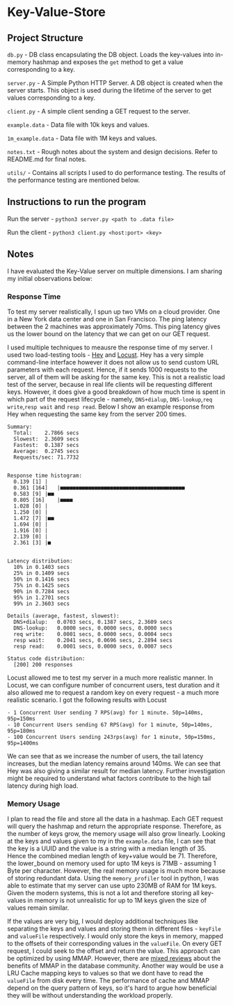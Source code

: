 # Key-Value-Store

## Project Structure

`db.py` - DB class encapsulating the DB object. Loads the key-values into in-memory hashmap and exposes the `get` method to get a value corresponding to a key.

`server.py` - A Simple Python HTTP Server. A DB object is created when the server starts. This object is used during the lifetime of the server to get values corresponding to a key.

`client.py` - A simple client sending a GET request to the server.

`example.data` - Data file with 10k keys and values.

`1m_example.data` - Data file with 1M keys and values.

`notes.txt` - Rough notes about the system and design decisions. Refer to README.md for final notes.

`utils/` - Contains all scripts I used to do performance testing. The results of the performance testing are mentioned below.

## Instructions to run the program
Run the server - `python3 server.py <path to .data file>`

Run the client - `python3 client.py <host:port> <key>`

## Notes

I have evaluated the Key-Value server on multiple dimensions. I am sharing my initial observations below:

### Response Time
To test my server realistically, I spun up two VMs on a cloud provider. One in a New York data center and one in San Francisco. The ping latency between the 2 machines was approximately 70ms. This ping latency gives us the lower bound on the latency that we can get on our GET request.

I used multiple techniques to meausre the response time of my server. I used two load-testing tools - [Hey](https://github.com/rakyll/hey/tree/master) and [Locust](https://github.com/locustio/locust). Hey has a very simple command-line interface however it does not allow us to send custom URL parameters with each request. Hence, if it sends 1000 requests to the server, all of them will be asking for the same key. This is not a realistic load test of the server, because in real life clients will be requesting different keys. However, it does give a good breakdown of how much time is spent in which part of the request lifecycle - namely, `DNS+dialup`, `DNS-lookup`,`req write`,`resp wait` and `resp read`. Below I show an example response from Hey when requesting the same key from the server 200 times.

```
Summary:
  Total:	2.7866 secs
  Slowest:	2.3609 secs
  Fastest:	0.1387 secs
  Average:	0.2745 secs
  Requests/sec:	71.7732
  

Response time histogram:
  0.139 [1]	|
  0.361 [164]	|■■■■■■■■■■■■■■■■■■■■■■■■■■■■■■■■■■■■■■■■
  0.583 [9]	|■■
  0.805 [16]	|■■■■
  1.028 [0]	|
  1.250 [0]	|
  1.472 [7]	|■■
  1.694 [0]	|
  1.916 [0]	|
  2.139 [0]	|
  2.361 [3]	|■


Latency distribution:
  10% in 0.1403 secs
  25% in 0.1409 secs
  50% in 0.1416 secs
  75% in 0.1425 secs
  90% in 0.7284 secs
  95% in 1.2701 secs
  99% in 2.3603 secs

Details (average, fastest, slowest):
  DNS+dialup:	0.0703 secs, 0.1387 secs, 2.3609 secs
  DNS-lookup:	0.0000 secs, 0.0000 secs, 0.0000 secs
  req write:	0.0001 secs, 0.0000 secs, 0.0004 secs
  resp wait:	0.2041 secs, 0.0696 secs, 2.2894 secs
  resp read:	0.0001 secs, 0.0000 secs, 0.0007 secs

Status code distribution:
  [200]	200 responses

```

Locust allowed me to test my server in a much more realistic manner. In Locust, we can configure number of concurrent users, test duration and it also allowed me to request a random key on every request - a much more realistic scenario. I got the following results with Locust

```
- 1 Concurrent User sending 7 RPS(avg) for 1 minute. 50p=140ms, 95p=150ms
- 10 Concurrent Users sending 67 RPS(avg) for 1 minute, 50p=140ms, 95p=180ms
- 100 Concurrent Users sending 243rps(avg) for 1 minute, 50p=150ms, 95p=1400ms
```

We can see that as we increase the number of users, the tail latency increases, but the median latency remains around 140ms. We can see that Hey was also giving a similar result for median latency. Further investigation might be required to understand what factors contribute to the high tail latency during high load.

### Memory Usage
I plan to read the file and store all the data in a hashmap. Each GET request will query the hashmap and return the appropriate response. Therefore, as the number of keys grow, the memory usage will also grow linearly. Looking at the keys and values given to my in the `example.data` file, I can see that the key is a UUID and the value is a string with a median length of 35. Hence the combined median length of key+value would be 71. Therefore, the lower_bound on memory used for upto 1M keys is 71MB - assuming 1 Byte per character. However, the real memory usage is much more because of storing redundant data. Using the `memory_profiler` tool in python, I was able to estimate that my server can use upto 230MB of RAM for 1M keys. Given the modern systems, this is not a lot and therefore storing all key-values in memory is not unrealistic for up to 1M keys given the size of values remain similar.

If the values are very big, I would deploy additional techniques like separating the keys and values and storing them in different files - `keyFile` and `valueFile` respectively. I would only store the keys in memory, mapped to the offsets of their corresponding values in the `valueFile`. On every GET request, I could seek to the offset and return the value. This approach can be optimized by using MMAP. However, there are [mixed reviews](https://db.cs.cmu.edu/papers/2022/cidr2022-p13-crotty.pdf) about the benefits of MMAP in the database community. Another way would be use a LRU Cache mapping keys to values so that we dont have to read the `valueFile` from disk every time. The performance of cache and MMAP depend on the query pattern of keys, so it's hard to argue how beneficial they will be without understanding the workload properly.

